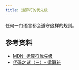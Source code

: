 ```yaml
---
title: 运算符的优先级
---
```


任何一门语言都会遵守这样的规则。

## 参考资料

- [MDN: 运算符优先级](https://developer.mozilla.org/zh-CN/docs/Web/JavaScript/Reference/Operators/Operator_Precedence)
- [代码之谜（三）- 运算符](https://justjavac.com/codepuzzle/2012/10/28/codepuzzle-operator.html)
